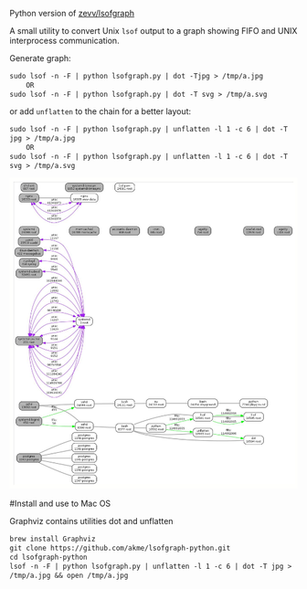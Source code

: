 Python version of [zevv/lsofgraph](https://github.com/zevv/lsofgraph)

A small utility to convert Unix `lsof` output to a graph showing FIFO and UNIX interprocess communication.

Generate graph:

````shell
sudo lsof -n -F | python lsofgraph.py | dot -Tjpg > /tmp/a.jpg
    OR
sudo lsof -n -F | python lsofgraph.py | dot -T svg > /tmp/a.svg
````

or add `unflatten` to the chain for a better layout:

````shell
sudo lsof -n -F | python lsofgraph.py | unflatten -l 1 -c 6 | dot -T jpg > /tmp/a.jpg
    OR
sudo lsof -n -F | python lsofgraph.py | unflatten -l 1 -c 6 | dot -T svg > /tmp/a.svg
````

![example output](/example.jpg)

#Install and use to Mac OS

Graphviz contains utilities dot and unflatten
````shell
brew install Graphviz
git clone https://github.com/akme/lsofgraph-python.git
cd lsofgraph-python
lsof -n -F | python lsofgraph.py | unflatten -l 1 -c 6 | dot -T jpg > /tmp/a.jpg && open /tmp/a.jpg
````
